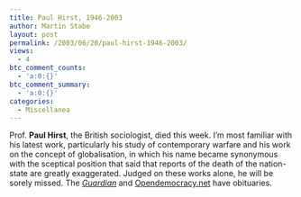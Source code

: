 ```yaml
---
title: Paul Hirst, 1946-2003
author: Martin Stabe
layout: post
permalink: /2003/06/20/paul-hirst-1946-2003/
views:
  - 4
btc_comment_counts:
  - 'a:0:{}'
btc_comment_summary:
  - 'a:0:{}'
categories:
  - Miscellanea
---
```

Prof. **Paul Hirst**, the British sociologist, died this week. I&#8217;m most familiar with his latest work, particularly his study of contemporary warfare and his work on the concept of globalisation, in which his name became synonymous with the sceptical position that said that reports of the death of the nation-state are greatly exaggerated. Judged on these works alone, he will be sorely missed. The [*Guardian*][1] and <a href="http://www.opendemocracy.net/themes/article-10-1297.jsp" target="_top">Opendemocracy.net</a> have obituaries.

 [1]: http://www.guardian.co.uk/obituaries/story/0,3604,981060,00.html
